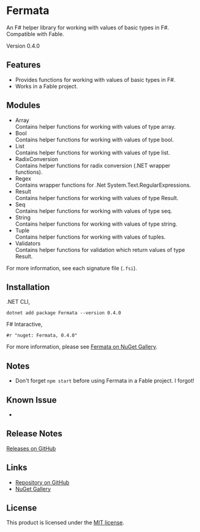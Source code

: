 # Fermata

An F# helper library for working with values of basic types in F#. Compatible with Fable.

Version 0.4.0


## Features

- Provides functions for working with values of basic types in F#.
- Works in a Fable project.


## Modules

- Array  
    Contains helper functions for working with values of type array.
- Bool  
    Contains helper functions for working with values of type bool.
- List  
    Contains helper functions for working with values of type list.
- RadixConversion  
    Contains helper functions for radix conversion (.NET wrapper functions).
- Regex  
    Contains wrapper functions for .Net System.Text.RegularExpressions.
- Result  
    Contains helper functions for working with values of type Result.
- Seq  
    Contains helper functions for working with values of type seq.
- String  
    Contains helper functions for working with values of type string.
- Tuple  
    Contains helper functions for working with values of tuples.
- Validators  
    Contains helper functions for validation which return values of type Result.

For more information, see each signature file (`.fsi`).


## Installation

.NET CLI,

```
dotnet add package Fermata --version 0.4.0
```

F# Intaractive,

```
#r "nuget: Fermata, 0.4.0"
```

For more information, please see [Fermata on NuGet Gallery](https://www.nuget.org/packages/Fermata).


## Notes

- Don't forget `npm start` before using Fermata in a Fable project. I forgot!


## Known Issue

- 


## Release Notes

[Releases on GitHub](https://github.com/taidalog/Fermata/releases)


## Links

- [Repository on GitHub](https://github.com/taidalog/Fermata)
- [NuGet Gallery](https://www.nuget.org/packages/Fermata)


## License

This product is licensed under the [MIT license](https://github.com/taidalog/Fermata/blob/main/LICENSE).
